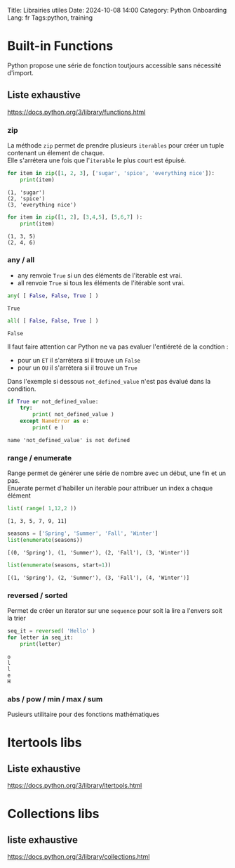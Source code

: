 Title: Librairies utiles
Date: 2024-10-08 14:00
Category: Python Onboarding
Lang: fr
Tags:python, training

# Built-in Functions

Python propose une série de fonction toutjours accessible sans nécessité d'import.

## Liste exhaustive

https://docs.python.org/3/library/functions.html

### zip

La méthode `zip` permet de prendre plusieurs `iterables` pour créer un tuple contenant un élement de chaque.  
Elle s'arrétera une fois que l'`iterable` le plus court est épuisé.


```python
for item in zip([1, 2, 3], ['sugar', 'spice', 'everything nice']):
    print(item)
```

    (1, 'sugar')
    (2, 'spice')
    (3, 'everything nice')



```python
for item in zip([1, 2], [3,4,5], [5,6,7] ):
    print(item)
```

    (1, 3, 5)
    (2, 4, 6)


### any / all
 * any renvoie `True` si un des éléments de l'iterable est vrai.
 * all renvoie `True` si tous les éléments de l'itérable sont vrai.


```python
any( [ False, False, True ] )

```




    True




```python
all( [ False, False, True ] )
```




    False



Il faut faire attention car Python ne va pas evaluer l'entiéreté de la condtion :
  * pour un `ET` il s'arrétera si il trouve un `False`
  * pour un `OU` il s'arrétera si il trouve un `True`
  
Dans l'exemple si dessous `not_defined_value` n'est pas évalué dans la condition.


```python
if True or not_defined_value:
    try:
        print( not_defined_value )
    except NameError as e:
        print( e )
```

    name 'not_defined_value' is not defined


### range / enumerate

Range permet de générer une série de nombre avec un début, une fin et un pas.   
Enuerate permet d'habiller un iterable pour attribuer un index a chaque élément


```python
list( range( 1,12,2 ))
```




    [1, 3, 5, 7, 9, 11]




```python
seasons = ['Spring', 'Summer', 'Fall', 'Winter']
list(enumerate(seasons))
```




    [(0, 'Spring'), (1, 'Summer'), (2, 'Fall'), (3, 'Winter')]




```python
list(enumerate(seasons, start=1))
```




    [(1, 'Spring'), (2, 'Summer'), (3, 'Fall'), (4, 'Winter')]



### reversed / sorted

Permet de créer un iterator sur une `sequence` pour soit la lire a l'envers soit la trier



```python
seq_it = reversed( 'Hello' )
for letter in seq_it:
    print(letter)
```

    o
    l
    l
    e
    H


### abs / pow / min / max / sum

Pusieurs utilitaire pour des fonctions mathématiques

# Itertools libs

## Liste exhaustive

https://docs.python.org/3/library/itertools.html

# Collections libs

## liste exhaustive

https://docs.python.org/3/library/collections.html
